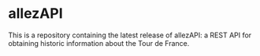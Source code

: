 # allezAPI
This is a repository containing the latest release of allezAPI: a REST API for obtaining historic information about the Tour de France.
